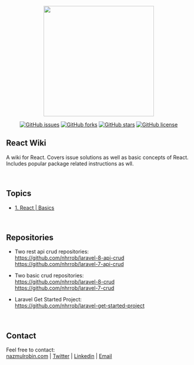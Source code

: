 <p align="center"><a href="https://nazmulrobin.com" target="_blank"><img src="https://nazmulrobin.com/images/nhrblog-logo-white.png" width="300"></a></p>

<p align="center">
<a target="_blank" href="https://github.com/nhrrob/reactwiki/issues"><img alt="GitHub issues" src="https://img.shields.io/github/issues/nhrrob/reactwiki"></a>
<a target="_blank" href="https://github.com/nhrrob/reactwiki/network"><img alt="GitHub forks" src="https://img.shields.io/github/forks/nhrrob/reactwiki"></a>
<a target="_blank" href="https://github.com/nhrrob/reactwiki/stargazers"><img alt="GitHub stars" src="https://img.shields.io/github/stars/nhrrob/reactwiki"></a>
<a target="_blank" href="https://github.com/nhrrob/reactwiki/blob/master/LICENSE.md"><img alt="GitHub license" src="https://img.shields.io/github/license/nhrrob/reactwiki"></a>

</p>

## React Wiki

A wiki for React. Covers issue solutions as well as basic concepts of React. Includes popular package related instructions as wll.

<br>


## Topics
- <a href="https://github.com/nhrrob/reactwiki/blob/master/1-react-basics.md" target="_blank">1. React | Basics</a>

<br>


## Repositories
- Two rest api crud repositories: <br>
<a href="https://github.com/nhrrob/laravel-8-api-crud" target="_blank">https://github.com/nhrrob/laravel-8-api-crud </a> <br>
<a href="https://github.com/nhrrob/laravel-7-api-crud" target="_blank">https://github.com/nhrrob/laravel-7-api-crud</a><br>

- Two basic crud repositories:<br>
<a href="https://github.com/nhrrob/laravel-8-crud" target="_blank">https://github.com/nhrrob/laravel-8-crud </a><br>
<a href="https://github.com/nhrrob/laravel-7-crud" target="_blank">https://github.com/nhrrob/laravel-7-crud</a><br>

- Laravel Get Started Project: <br>
<a href="https://github.com/nhrrob/laravel-get-started-project" target="_blank">https://github.com/nhrrob/laravel-get-started-project </a>

<br>


## Contact

Feel free to contact:  
<a href="https://www.nazmulrobin.com/" target="_blank">nazmulrobin.com</a> | <a href="https://twitter.com/nhr_rob" target="_blank">Twitter</a> | <a href="https://www.linkedin.com/in/nhrrob/" target="_blank">Linkedin</a> | <a href="mailto:robin.sust08@gmail.com" target="_blank">Email</a>